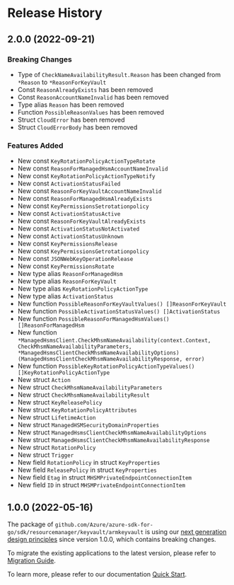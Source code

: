 # Release History

## 2.0.0 (2022-09-21)
### Breaking Changes

- Type of `CheckNameAvailabilityResult.Reason` has been changed from `*Reason` to `*ReasonForKeyVault`
- Const `ReasonAlreadyExists` has been removed
- Const `ReasonAccountNameInvalid` has been removed
- Type alias `Reason` has been removed
- Function `PossibleReasonValues` has been removed
- Struct `CloudError` has been removed
- Struct `CloudErrorBody` has been removed

### Features Added

- New const `KeyRotationPolicyActionTypeRotate`
- New const `ReasonForManagedHsmAccountNameInvalid`
- New const `KeyRotationPolicyActionTypeNotify`
- New const `ActivationStatusFailed`
- New const `ReasonForKeyVaultAccountNameInvalid`
- New const `ReasonForManagedHsmAlreadyExists`
- New const `KeyPermissionsSetrotationpolicy`
- New const `ActivationStatusActive`
- New const `ReasonForKeyVaultAlreadyExists`
- New const `ActivationStatusNotActivated`
- New const `ActivationStatusUnknown`
- New const `KeyPermissionsRelease`
- New const `KeyPermissionsGetrotationpolicy`
- New const `JSONWebKeyOperationRelease`
- New const `KeyPermissionsRotate`
- New type alias `ReasonForManagedHsm`
- New type alias `ReasonForKeyVault`
- New type alias `KeyRotationPolicyActionType`
- New type alias `ActivationStatus`
- New function `PossibleReasonForKeyVaultValues() []ReasonForKeyVault`
- New function `PossibleActivationStatusValues() []ActivationStatus`
- New function `PossibleReasonForManagedHsmValues() []ReasonForManagedHsm`
- New function `*ManagedHsmsClient.CheckMhsmNameAvailability(context.Context, CheckMhsmNameAvailabilityParameters, *ManagedHsmsClientCheckMhsmNameAvailabilityOptions) (ManagedHsmsClientCheckMhsmNameAvailabilityResponse, error)`
- New function `PossibleKeyRotationPolicyActionTypeValues() []KeyRotationPolicyActionType`
- New struct `Action`
- New struct `CheckMhsmNameAvailabilityParameters`
- New struct `CheckMhsmNameAvailabilityResult`
- New struct `KeyReleasePolicy`
- New struct `KeyRotationPolicyAttributes`
- New struct `LifetimeAction`
- New struct `ManagedHSMSecurityDomainProperties`
- New struct `ManagedHsmsClientCheckMhsmNameAvailabilityOptions`
- New struct `ManagedHsmsClientCheckMhsmNameAvailabilityResponse`
- New struct `RotationPolicy`
- New struct `Trigger`
- New field `RotationPolicy` in struct `KeyProperties`
- New field `ReleasePolicy` in struct `KeyProperties`
- New field `Etag` in struct `MHSMPrivateEndpointConnectionItem`
- New field `ID` in struct `MHSMPrivateEndpointConnectionItem`


## 1.0.0 (2022-05-16)

The package of `github.com/Azure/azure-sdk-for-go/sdk/resourcemanager/keyvault/armkeyvault` is using our [next generation design principles](https://azure.github.io/azure-sdk/general_introduction.html) since version 1.0.0, which contains breaking changes.

To migrate the existing applications to the latest version, please refer to [Migration Guide](https://aka.ms/azsdk/go/mgmt/migration).

To learn more, please refer to our documentation [Quick Start](https://aka.ms/azsdk/go/mgmt).